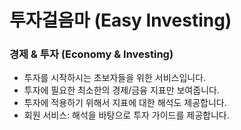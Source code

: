 # 투자걸음마 (Easy Investing)
### 경제 & 투자 (Economy & Investing)
- 투자를 시작하시는 초보자들을 위한 서비스입니다.
- 투자에 필요한 최소한의 경제/금융 지표만 보여줍니다.
- 투자에 적용하기 위해서 지표에 대한 해석도 제공합니다.
- 회원 서비스: 해석을 바탕으로 투자 가이드를 제공합니다.
